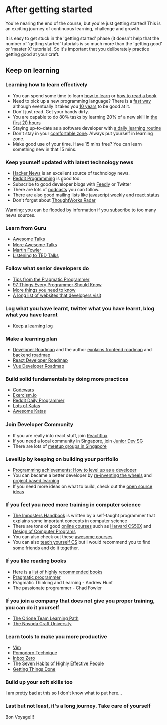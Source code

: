 # After getting started

You're nearing the end of the course, but you're just getting started! This is an exciting journey of continuous learning, challenge and growth.

It is easy to get stuck in the 'getting started' phase \(it doesn't help that the number of 'getting started' tutorials is so much more than the 'getting good' or 'master X' tutorials\). So it's important that you deliberately practice getting good at your craft.

## Keep on learning

### Learning how to learn effectively

* You can spend some time to learn [how to learn](https://www.coursera.org/learn/learning-how-to-learn) or [how to read a book](https://www.amazon.com/How-Read-Book-Classic-Intelligent/dp/0671212095)
* Need to pick up a new programming language? There is a [fast way](http://www.flyingmachinestudios.com/programming/learn-programming-languages-efficiently/) although eventually it takes you [10 years](http://norvig.com/21-days.html) to be good at it.
* Don't just read. Get your hands dirty.
* You are capable to do 80% tasks by learning 20% of a new skill in [the first 20 hours](https://first20hours.com/)
* Staying up-to-date as a software developer with [a daily learning routine](https://trevordmiller.com/blog/learning-routine)
* Don't stay in your [comfortable zone](https://en.wikipedia.org/wiki/Comfort_zone). Always put yourself in learning zone.
* Make good use of your time. Have 15 mins free? You can learn something new in that 15 mins.

### Keep yourself updated with latest technology news

* [Hacker News](https://news.ycombinator.com/) is an excellent source of technology news.
* [Reddit Programming](https://www.reddit.com/r/programming/) is good too.
* Subscribe to good developer blogs with [Feedly](https://feedly.com/) or Twitter
* There are lots of [podcasts](https://simpleprogrammer.com/ultimate-list-developer-podcasts/) you can follow.
* There are also good mailing lists like [javascript weekly](https://javascriptweekly.com/) and [react status](https://react.statuscode.com/)
* Don't forget about [ThoughtWorks Radar](https://www.thoughtworks.com/radar)

Warning: you can be flooded by information if you subscribe to too many news sources.

### Learn from Guru

* [Awesome Talks](https://awesometalks.party/)
* [More Awesome Talks](https://github.com/JanVanRyswyck/awesome-talks)
* [Martin Fowler](https://martinfowler.com/bliki/)
* [Listening to TED Talks](https://www.ted.com/)

### Follow what senior developers do

* [Tips from the Pragmatic Programmer](https://pragprog.com/the-pragmatic-programmer/extracts/tips)
* [97 Things Every Programmer Should Know](https://legacy.gitbook.com/book/97-things-every-x-should-know/97-things-every-programmer-should-know/details)
* [More things you need to know](https://github.com/mtdvio/every-programmer-should-know)
* [A long list of websites that developers visit](https://github.com/sdmg15/Best-websites-a-programmer-should-visit)

### Log what you have learnt, twitter what you have learnt, blog what you have learnt

* [Keep a learning log](https://github.com/jbranchaud/til)

### Make a learning plan

* [Developer Roadmap](https://github.com/kamranahmedse/developer-roadmap) and the author [explains frontend roadmap](https://medium.com/tech-tajawal/modern-frontend-developer-in-2018-4c2072fa2b9c) and [backend roadmap](https://medium.com/tech-tajawal/modern-backend-developer-in-2018-6b3f7b5f8b9)
* [React Developer Roadmap](https://github.com/adam-golab/react-developer-roadmap)
* [Vue Developer Roadmap](https://flaviocopes.com/vue-developer-roadmap/)

### Build solid fundamentals by doing more practices

* [Codewars](https://www.codewars.com/)
* [Exercism.io](https://exercism.io/)
* [Reddit Daily Programmer](https://www.reddit.com/r/dailyprogrammer/)
* [Lots of Katas](http://kata-log.rocks/)
* [Awesome Katas](https://github.com/gamontal/awesome-katas)

### Join Developer Community

* If you are really into react stuff, join [Reactiflux](https://www.reactiflux.com/)
* If you need a local community in Singapore, join [Junior Dev SG](https://www.meetup.com/Junior-Developers-Singapore/)
* There are lots of [meetup groups in Singapore](https://www.meetup.com/)

### LevelUp by keeping on building your portfolio

* [Programming achievements: How to level up as a developer](http://jasonrudolph.com/blog/2011/08/09/programming-achievements-how-to-level-up-as-a-developer/)
* You can became a better developer by [re-inventing the wheels](https://github.com/danistefanovic/build-your-own-x) and [project based learning](https://github.com/tuvtran/project-based-learning)
* If you need more ideas on what to build, check out the [open source ideas](https://github.com/open-source-ideas/open-source-ideas)

### If you feel you need more training in computer science

* [The Imposters Handbook](https://bigmachine.io/products/the-imposters-handbook/) is written by a self-taught programmer that explains some important concepts in computer science
* There are tons of good [online courses](https://www.class-central.com/) such as [Harvard CS50X](https://www.edx.org/course/cs50s-introduction-computer-science-harvardx-cs50x) and [Design of Computer Programs](https://www.udacity.com/course/design-of-computer-programs--cs212)
* You can also check out these [awesome courses](https://github.com/prakhar1989/awesome-courses)
* You can also [teach yourself CS](https://teachyourselfcs.com/) but I would recommend you to find some friends and do it together.

### If you like reading books

* Here is [a list of highly recommended books](http://www.communitypicks.com/)
* [Pragmatic programmer](https://pragprog.com/the-pragmatic-programmer/extracts/tips)
* Pragmatic Thinking and Learning - Andrew Hunt
* The passionate programmer - Chad Fowler

### If you join a company that does not give you proper training, you can do it yourself

* [The Orione Team Learning Path](https://github.com/xpeppers/starway-to-orione)
* [The Novoda Craft University](https://blog.novoda.com/ncu-part-2-the-teaching/)

### Learn tools to make you more productive

* [Vim](https://vimawesome.com/)
* [Pomodoro Technique](https://en.wikipedia.org/wiki/Pomodoro_Technique)
* [Inbox Zero](https://flow-e.com/inbox-zero/gmail/)
* [The Seven Habits of Highly Effective People](https://www.franklincovey.com/the-7-habits.html)
* [Getting Things Done](https://gettingthingsdone.com/)

### Build up your soft skills too

I am pretty bad at this so I don't know what to put here...

### Last but not least, it's a long journey. Take care of yourself

Bon Voyage!!!
